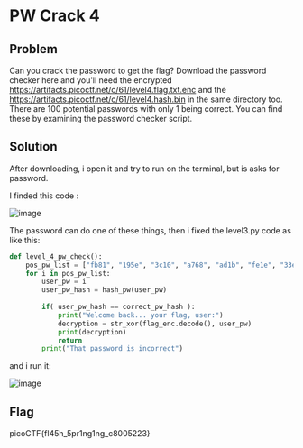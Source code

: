 # PW Crack 4
## Problem 
Can you crack the password to get the flag?
Download the password checker here and you'll need the encrypted https://artifacts.picoctf.net/c/61/level4.flag.txt.enc and the https://artifacts.picoctf.net/c/61/level4.hash.bin in the same directory too. 
There are 100 potential passwords with only 1 being correct. You can find these by examining the password checker script.
## Solution 
After downloading, i open it and try to run on the terminal, but is asks for password. 

I finded this code : 

![image](https://user-images.githubusercontent.com/84562630/160235278-74d718ec-c4c2-4b5f-ace6-4ff57879a50e.png)

The password can do one of these things, then i fixed the level3.py code as like this: 
```python 
def level_4_pw_check():
    pos_pw_list = ["fb81", "195e", "3c10", "a768", "ad1b", "fe1e", "33e3", "6a42", "aea5", "4ef0", "fb62", "4571", "5d9f", "d821", "5371", "19f3", "f276", "588d", "b5af", "e00f", "eb55", "324f", "3d25", "e4a9", "e2ac", "aef6", "fc3e", "2317", "38d3", "57a7", "1321", "9b89", "5b9d", "39b6", "bcc1", "5972", "683e", "5ba1", "ee01", "3198", "3946", "a73e", "c439", "4836", "b563", "bfb9", "bb28", "aee3", "bd58", "8d6c", "c3d3", "f973", "936e", "2186", "7ec0", "f9a3", "afff", "f832", "d7d4", "2017", "9887", "9d44", "6974", "eede", "a061", "22a7", "4524", "3079", "a85a", "7973", "4560", "5580", "929d", "386f", "8a9b", "9e9b", "41be", "9dc1", "c58e", "442c", "2b1a", "e864", "1239", "9c5a", "5333", "3d85", "4e25", "2624", "4c2f", "6cc8", "5e30", "f538", "963f", "e970", "3285", "b7d7", "7429", "4193", "659b", "3986"]    
    for i in pos_pw_list: 
        user_pw = i 
        user_pw_hash = hash_pw(user_pw)
        
        if( user_pw_hash == correct_pw_hash ):
            print("Welcome back... your flag, user:")
            decryption = str_xor(flag_enc.decode(), user_pw)
            print(decryption)
            return
        print("That password is incorrect")
```
and i run it: 

![image](https://user-images.githubusercontent.com/84562630/160235439-5d3f100a-7574-46cd-a09d-c855cbaa8441.png)
## Flag
picoCTF{fl45h_5pr1ng1ng_c8005223}


